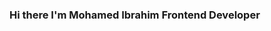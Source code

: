 ### Hi there I'm Mohamed Ibrahim Frontend Developer

<!--
**mohamedibrahim5776/mohamedibrahim5776** is a ✨ _special_ ✨ repository because its `README.md` (this file) appears on your GitHub profile.

Here are some ideas to get you started:

- 🌱 I’m currently learning react

- 💬 Ask me about :: HTML5 , CSS3 , JavaScript 
- 📫 How to reach me: facebook => https://www.facebook.com/mohamedibrahim5776
                       Gmail => mohamedibrahim5776@gmail.com
-->
